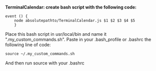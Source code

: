**TerminalCalendar: create bash script with the following code:** 

```
event () {
    node absolutepathto/TerminalCalendar.js $1 $2 $3 $4 $5
    }
```
Place this bash script in usr/local/bin and name it ".my_custom_commands.sh". Paste in your .bash_profile or .bashrc the following line of code:
```
source ~/.my_custom_commands.sh 
```
And then run source with your .bashrc